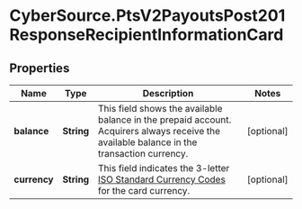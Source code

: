 # CyberSource.PtsV2PayoutsPost201ResponseRecipientInformationCard

## Properties
Name | Type | Description | Notes
------------ | ------------- | ------------- | -------------
**balance** | **String** | This field shows the available balance in the prepaid account. Acquirers always receive the available balance in the transaction currency.  | [optional] 
**currency** | **String** | This field indicates the 3-letter [ISO Standard Currency Codes](http://apps.cybersource.com/library/documentation/sbc/quickref/currencies.pdf) for the card currency.  | [optional] 


